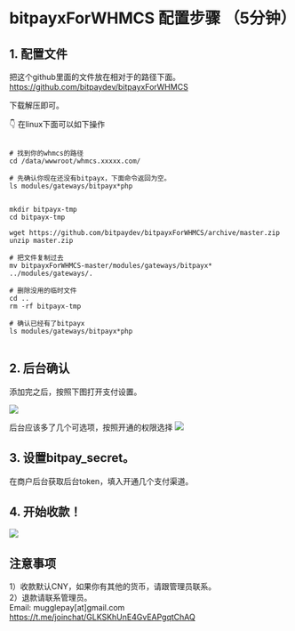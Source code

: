 # bitpayxForWHMCS 配置步骤 （5分钟）

## 1. 配置文件
把这个github里面的文件放在相对于的路径下面。
https://github.com/bitpaydev/bitpayxForWHMCS

下载解压即可。


👇
在linux下面可以如下操作

```

# 找到你的whmcs的路径
cd /data/wwwroot/whmcs.xxxxx.com/

# 先确认你现在还没有bitpayx，下面命令返回为空。
ls modules/gateways/bitpayx*php


mkdir bitpayx-tmp
cd bitpayx-tmp

wget https://github.com/bitpaydev/bitpayxForWHMCS/archive/master.zip
unzip master.zip

# 把文件复制过去
mv bitpayxForWHMCS-master/modules/gateways/bitpayx* ../modules/gateways/.

# 删除没用的临时文件
cd ..
rm -rf bitpayx-tmp

# 确认已经有了bitpayx
ls modules/gateways/bitpayx*php


```


## 2. 后台确认
添加完之后，按照下图打开支付设置。

<img src="https://cdn.mugglepay.com/docs/whmcs/whmcs-settings.png" />

后台应该多了几个可选项，按照开通的权限选择
<img src="https://cdn.mugglepay.com/docs/whmcs/whmcs-select-payment.png" />

## 3. 设置bitpay_secret。
在商户后台获取后台token，填入开通几个支付渠道。


## 4. 开始收款！
<img src="https://cdn.mugglepay.com/docs/whmcs/whmcs-user.png" />





## 注意事项
1）收款默认CNY，如果你有其他的货币，请跟管理员联系。<br />
2）退款请联系管理员。<br />
Email: mugglepay[at]gmail.com
https://t.me/joinchat/GLKSKhUnE4GvEAPgqtChAQ

